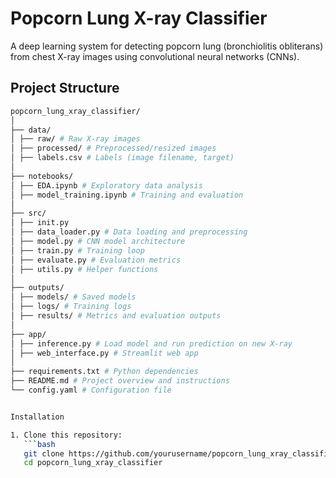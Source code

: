 # Popcorn Lung X-ray Classifier

A deep learning system for detecting popcorn lung (bronchiolitis obliterans) from chest X-ray images using convolutional neural networks (CNNs).

## Project Structure
```bash
popcorn_lung_xray_classifier/
│
├── data/
│ ├── raw/ # Raw X-ray images
│ ├── processed/ # Preprocessed/resized images
│ ├── labels.csv # Labels (image filename, target)
│
├── notebooks/
│ ├── EDA.ipynb # Exploratory data analysis
│ ├── model_training.ipynb # Training and evaluation
│
├── src/
│ ├── init.py
│ ├── data_loader.py # Data loading and preprocessing
│ ├── model.py # CNN model architecture
│ ├── train.py # Training loop
│ ├── evaluate.py # Evaluation metrics
│ ├── utils.py # Helper functions
│
├── outputs/
│ ├── models/ # Saved models
│ ├── logs/ # Training logs
│ ├── results/ # Metrics and evaluation outputs
│
├── app/
│ ├── inference.py # Load model and run prediction on new X-ray
│ ├── web_interface.py # Streamlit web app
│
├── requirements.txt # Python dependencies
├── README.md # Project overview and instructions
└── config.yaml # Configuration file


Installation

1. Clone this repository:
   ```bash
   git clone https://github.com/yourusername/popcorn_lung_xray_classifier.git
   cd popcorn_lung_xray_classifier
